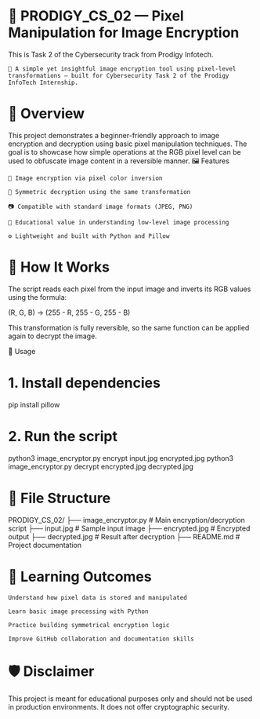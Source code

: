 # 🧠 PRODIGY_CS_02 — Pixel Manipulation for Image Encryption

This is Task 2 of the Cybersecurity track from Prodigy Infotech.

    🔐 A simple yet insightful image encryption tool using pixel-level transformations — built for Cybersecurity Task 2 of the Prodigy InfoTech Internship.

# 📌 Overview

This project demonstrates a beginner-friendly approach to image encryption and decryption using basic pixel manipulation techniques. The goal is to showcase how simple operations at the RGB pixel level can be used to obfuscate image content in a reversible manner.
🖼️ Features

    🔄 Image encryption via pixel color inversion

    🔁 Symmetric decryption using the same transformation

    📷 Compatible with standard image formats (JPEG, PNG)

    🧠 Educational value in understanding low-level image processing

    ⚙️ Lightweight and built with Python and Pillow

# 🔧 How It Works

The script reads each pixel from the input image and inverts its RGB values using the formula:

(R, G, B) → (255 - R, 255 - G, 255 - B)

This transformation is fully reversible, so the same function can be applied again to decrypt the image.

🚀 Usage

# 1. Install dependencies
pip install pillow

#  2. Run the script
python3 image_encryptor.py encrypt input.jpg encrypted.jpg
python3 image_encryptor.py decrypt encrypted.jpg decrypted.jpg

# 📂 File Structure

PRODIGY_CS_02/
├── image_encryptor.py     # Main encryption/decryption script
├── input.jpg              # Sample input image
├── encrypted.jpg          # Encrypted output
├── decrypted.jpg          # Result after decryption
├── README.md              # Project documentation

# 🎯 Learning Outcomes

    Understand how pixel data is stored and manipulated

    Learn basic image processing with Python

    Practice building symmetrical encryption logic

    Improve GitHub collaboration and documentation skills

# 🛡️ Disclaimer

This project is meant for educational purposes only and should not be used in production environments. It does not offer cryptographic security.
